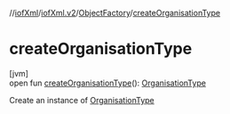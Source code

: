 //[iofXml](../../../index.md)/[iofXml.v2](../index.md)/[ObjectFactory](index.md)/[createOrganisationType](create-organisation-type.md)

# createOrganisationType

[jvm]\
open fun [createOrganisationType](create-organisation-type.md)(): [OrganisationType](../-organisation-type/index.md)

Create an instance of [OrganisationType](../-organisation-type/index.md)
